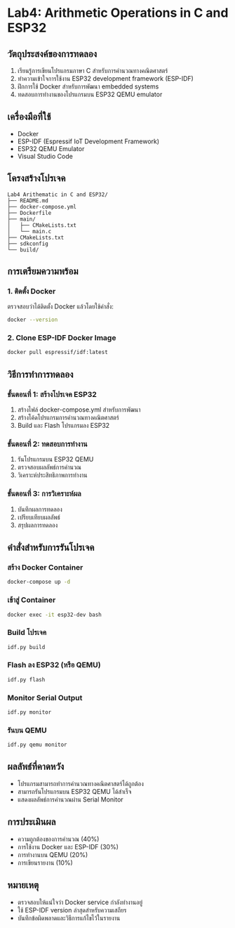 # Lab4: Arithmetic Operations in C and ESP32

## วัตถุประสงค์ของการทดลอง
1. เรียนรู้การเขียนโปรแกรมภาษา C สำหรับการคำนวณทางคณิตศาสตร์
2. ทำความเข้าใจการใช้งาน ESP32 development framework (ESP-IDF)
3. ฝึกการใช้ Docker สำหรับการพัฒนา embedded systems
4. ทดสอบการทำงานของโปรแกรมบน ESP32 QEMU emulator

## เครื่องมือที่ใช้
- Docker
- ESP-IDF (Espressif IoT Development Framework)
- ESP32 QEMU Emulator
- Visual Studio Code

## โครงสร้างโปรเจค
```
Lab4 Arithematic in C and ESP32/
├── README.md
├── docker-compose.yml
├── Dockerfile
├── main/
│   ├── CMakeLists.txt
│   └── main.c
├── CMakeLists.txt
├── sdkconfig
└── build/
```

## การเตรียมความพร้อม

### 1. ติดตั้ง Docker
ตรวจสอบว่าได้ติดตั้ง Docker แล้วโดยใช้คำสั่ง:
```bash
docker --version
```

### 2. Clone ESP-IDF Docker Image
```bash
docker pull espressif/idf:latest
```

## วิธีการทำการทดลอง

### ขั้นตอนที่ 1: สร้างโปรเจค ESP32
1. สร้างไฟล์ docker-compose.yml สำหรับการพัฒนา
2. สร้างโค้ดโปรแกรมการคำนวณทางคณิตศาสตร์
3. Build และ Flash โปรแกรมลง ESP32

### ขั้นตอนที่ 2: ทดสอบการทำงาน
1. รันโปรแกรมบน ESP32 QEMU
2. ตรวจสอบผลลัพธ์การคำนวณ
3. วิเคราะห์ประสิทธิภาพการทำงาน

### ขั้นตอนที่ 3: การวิเคราะห์ผล
1. บันทึกผลการทดลอง
2. เปรียบเทียบผลลัพธ์
3. สรุปผลการทดลอง

## คำสั่งสำหรับการรันโปรเจค

### สร้าง Docker Container
```bash
docker-compose up -d
```

### เข้าสู่ Container
```bash
docker exec -it esp32-dev bash
```

### Build โปรเจค
```bash
idf.py build
```

### Flash ลง ESP32 (หรือ QEMU)
```bash
idf.py flash
```

### Monitor Serial Output
```bash
idf.py monitor
```

### รันบน QEMU
```bash
idf.py qemu monitor
```

## ผลลัพธ์ที่คาดหวัง
- โปรแกรมสามารถทำการคำนวณทางคณิตศาสตร์ได้ถูกต้อง
- สามารถรันโปรแกรมบน ESP32 QEMU ได้สำเร็จ
- แสดงผลลัพธ์การคำนวณผ่าน Serial Monitor

## การประเมินผล
- ความถูกต้องของการคำนวณ (40%)
- การใช้งาน Docker และ ESP-IDF (30%)
- การทำงานบน QEMU (20%)
- การเขียนรายงาน (10%)

## หมายเหตุ
- ตรวจสอบให้แน่ใจว่า Docker service กำลังทำงานอยู่
- ใช้ ESP-IDF version ล่าสุดสำหรับความเสถียร
- บันทึกข้อผิดพลาดและวิธีการแก้ไขไว้ในรายงาน
